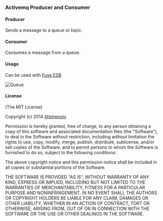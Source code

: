 ### Activemq Producer and Consumer

#### Producer
Sends a message to a queue or topic.

#### Consumer
Consumes a message from a queue.

#### Usage
Can be used with [Fuse ESB](http://www.jboss.org/products/fuse)

![Queue](http://www.tmodev.com/images/queue.png)



#### License
(The MIT License)

Copyright (c) 2014 [@tshenolo](http://www.tmodev.com)

Permission is hereby granted, free of charge, to any person obtaining a copy
of this software and associated documentation files (the "Software"), to deal
in the Software without restriction, including without limitation the rights
to use, copy, modify, merge, publish, distribute, sublicense, and/or sell
copies of the Software, and to permit persons to whom the Software is
furnished to do so, subject to the following conditions:

The above copyright notice and this permission notice shall be included in
all copies or substantial portions of the Software.

THE SOFTWARE IS PROVIDED "AS IS", WITHOUT WARRANTY OF ANY KIND, EXPRESS OR
IMPLIED, INCLUDING BUT NOT LIMITED TO THE WARRANTIES OF MERCHANTABILITY,
FITNESS FOR A PARTICULAR PURPOSE AND NONINFRINGEMENT. IN NO EVENT SHALL THE
AUTHORS OR COPYRIGHT HOLDERS BE LIABLE FOR ANY CLAIM, DAMAGES OR OTHER
LIABILITY, WHETHER IN AN ACTION OF CONTRACT, TORT OR OTHERWISE, ARISING FROM,
OUT OF OR IN CONNECTION WITH THE SOFTWARE OR THE USE OR OTHER DEALINGS IN
THE SOFTWARE.


